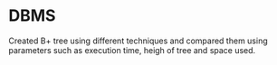 # DBMS

Created B+ tree using different techniques and compared them using parameters such as execution time, heigh of tree and space used.
